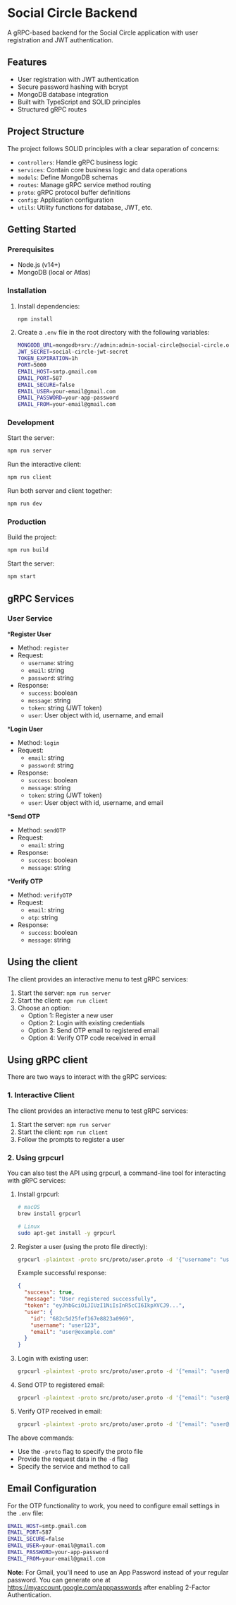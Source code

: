 # Social Circle Backend

A gRPC-based backend for the Social Circle application with user registration and JWT authentication.

## Features

- User registration with JWT authentication
- Secure password hashing with bcrypt
- MongoDB database integration
- Built with TypeScript and SOLID principles
- Structured gRPC routes

## Project Structure

The project follows SOLID principles with a clear separation of concerns:

- `controllers`: Handle gRPC business logic
- `services`: Contain core business logic and data operations
- `models`: Define MongoDB schemas
- `routes`: Manage gRPC service method routing
- `proto`: gRPC protocol buffer definitions
- `config`: Application configuration
- `utils`: Utility functions for database, JWT, etc.

## Getting Started

### Prerequisites

- Node.js (v14+)
- MongoDB (local or Atlas)

### Installation

1. Install dependencies:

   ```bash
   npm install
   ```

2. Create a `.env` file in the root directory with the following variables:

   ```bash
   MONGODB_URL=mongodb+srv://admin:admin-social-circle@social-circle.oiafgnc.mongodb.net/?retryWrites=true&w=majority&appName=Social-Circle
   JWT_SECRET=social-circle-jwt-secret
   TOKEN_EXPIRATION=1h
   PORT=5000
   EMAIL_HOST=smtp.gmail.com
   EMAIL_PORT=587
   EMAIL_SECURE=false
   EMAIL_USER=your-email@gmail.com
   EMAIL_PASSWORD=your-app-password
   EMAIL_FROM=your-email@gmail.com
   ```

### Development

Start the server:

```bash
npm run server
```

Run the interactive client:

```bash
npm run client
```

Run both server and client together:

```bash
npm run dev
```

### Production

Build the project:

```bash
npm run build
```

Start the server:

```bash
npm start
```

## gRPC Services

### User Service

***Register User**

- Method: `register`
- Request:
  - `username`: string
  - `email`: string
  - `password`: string
- Response:
  - `success`: boolean
  - `message`: string
  - `token`: string (JWT token)
  - `user`: User object with id, username, and email

***Login User**

- Method: `login`
- Request:
  - `email`: string
  - `password`: string
- Response:
  - `success`: boolean
  - `message`: string
  - `token`: string (JWT token)
  - `user`: User object with id, username, and email

***Send OTP**

- Method: `sendOTP`
- Request:
  - `email`: string
- Response:
  - `success`: boolean
  - `message`: string

***Verify OTP**

- Method: `verifyOTP`
- Request:
  - `email`: string
  - `otp`: string
- Response:
  - `success`: boolean
  - `message`: string

## Using the client

The client provides an interactive menu to test gRPC services:

1. Start the server: `npm run server`
2. Start the client: `npm run client`
3. Choose an option:
   - Option 1: Register a new user
   - Option 2: Login with existing credentials
   - Option 3: Send OTP email to registered email
   - Option 4: Verify OTP code received in email

## Using gRPC client

There are two ways to interact with the gRPC services:

### 1. Interactive Client

The client provides an interactive menu to test gRPC services:

1. Start the server: `npm run server`
2. Start the client: `npm run client`
3. Follow the prompts to register a user

### 2. Using grpcurl

You can also test the API using grpcurl, a command-line tool for interacting with gRPC services:

1. Install grpcurl:

   ```bash
   # macOS
   brew install grpcurl

   # Linux
   sudo apt-get install -y grpcurl
   ```

2. Register a user (using the proto file directly):

   ```bash
   grpcurl -plaintext -proto src/proto/user.proto -d '{"username": "user123", "email": "user@example.com", "password": "password123"}' localhost:5000 user.UserService/Register
   ```

   Example successful response:

   ```json
   {
     "success": true,
     "message": "User registered successfully",
     "token": "eyJhbGciOiJIUzI1NiIsInR5cCI6IkpXVCJ9...",
     "user": {
       "id": "682c5d25fef167e8823a0969",
       "username": "user123",
       "email": "user@example.com"
     }
   }
   ```

3. Login with existing user:

   ```bash
   grpcurl -plaintext -proto src/proto/user.proto -d '{"email": "user@example.com", "password": "password123"}' localhost:5000 user.UserService/Login
   ```

4. Send OTP to registered email:

   ```bash
   grpcurl -plaintext -proto src/proto/user.proto -d '{"email": "user@example.com"}' localhost:5000 user.UserService/SendOTP
   ```

5. Verify OTP received in email:

   ```bash
   grpcurl -plaintext -proto src/proto/user.proto -d '{"email": "user@example.com", "otp": "123456"}' localhost:5000 user.UserService/VerifyOTP
   ```

The above commands:

- Use the `-proto` flag to specify the proto file
- Provide the request data in the `-d` flag
- Specify the service and method to call

## Email Configuration

For the OTP functionality to work, you need to configure email settings in the `.env` file:

```sh
EMAIL_HOST=smtp.gmail.com
EMAIL_PORT=587
EMAIL_SECURE=false
EMAIL_USER=your-email@gmail.com
EMAIL_PASSWORD=your-app-password
EMAIL_FROM=your-email@gmail.com
```

**Note:** For Gmail, you'll need to use an App Password instead of your regular password. You can generate one at <https://myaccount.google.com/apppasswords> after enabling 2-Factor Authentication.
